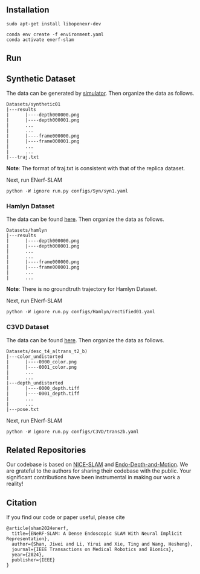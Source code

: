 ## Installation

```
sudo apt-get install libopenexr-dev
    
conda env create -f environment.yaml
conda activate enerf-slam
```

## Run

## Synthetic Dataset

The data can be generated by [simulator](https://github.com/zsustc/colon_reconstruction_dataset?tab=readme-ov-file). Then organize the data as follows.

```
Datasets/synthetic01
|---results
|      |----depth000000.png
|      |----depth000001.png
|      ...
|      ...
|      |----frame000000.png
|      |----frame000001.png
|      ...
|      ...
|---traj.txt
```

**Note**: The format of traj.txt is consistent with that of the replica dataset.

Next, run ENerf-SLAM

```
python -W ignore run.py configs/Syn/syn1.yaml
```

### Hamlyn Dataset

The data can be found [here](https://unizares-my.sharepoint.com/:f:/g/personal/recasens_unizar_es/Epwqt3JCs4BJnEiV9esUH0gBeJYbTmmNCouEpncW4MjC8A?e=B0cYB2). Then organize the data as follows.

```
Datasets/hamlyn
|---results
|      |----depth000000.png
|      |----depth000001.png
|      ...
|      ...
|      |----frame000000.png
|      |----frame000001.png
|      ...
|      ...
```

**Note**: There is no groundtruth trajectory for Hamlyn Dataset.

Next, run ENerf-SLAM

```
python -W ignore run.py configs/Hamlyn/rectified01.yaml
```

### C3VD Dataset

The data can be found [here]([C3VD](https://durrlab.github.io/C3VD/)). Then organize the data as follows.

```
Datasets/desc_t4_a(trans_t2_b)
|---color_undistorted
|      |----0000_color.png
|      |----0001_color.png
|      ...
|      ...
|---depth_undistorted
|      |----0000_depth.tiff
|      |----0001_depth.tiff
|      ...
|      ...
|---pose.txt
```

Next, run ENerf-SLAM

```
python -W ignore run.py configs/C3VD/trans2b.yaml
```

## Related Repositories

Our codebase is based on [NICE-SLAM](https://github.com/cvg/nice-slam) and [Endo-Depth-and-Motion](https://github.com/UZ-SLAMLab/Endo-Depth-and-Motion). We are grateful to the authors for sharing their codebase with the public. Your significant contributions have been instrumental in making our work a reality!

## Citation

If you find our code or paper useful, please cite

```
@article{shan2024enerf,
  title={ENeRF-SLAM: A Dense Endoscopic SLAM With Neural Implicit Representation},
  author={Shan, Jiwei and Li, Yirui and Xie, Ting and Wang, Hesheng},
  journal={IEEE Transactions on Medical Robotics and Bionics},
  year={2024},
  publisher={IEEE}
}
```